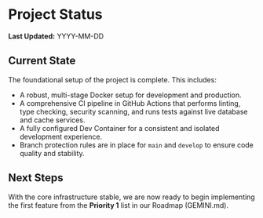 # Project Status

**Last Updated:** YYYY-MM-DD

## Current State

The foundational setup of the project is complete. This includes:
- A robust, multi-stage Docker setup for development and production.
- A comprehensive CI pipeline in GitHub Actions that performs linting, type checking, security scanning, and runs tests against live database and cache services.
- A fully configured Dev Container for a consistent and isolated development experience.
- Branch protection rules are in place for `main` and `develop` to ensure code quality and stability.

## Next Steps

With the core infrastructure stable, we are now ready to begin implementing the first feature from the **Priority 1** list in our Roadmap (GEMINI.md).

